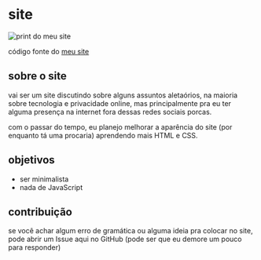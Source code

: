 # site

![print do meu site](https://github.com/Torrenezzi10/site/blob/master/home.png?raw=true)

código fonte do [meu site](https://torrenezzi10.xyz)

## sobre o site

vai ser um site discutindo sobre alguns assuntos aletaórios, na maioria sobre tecnologia e privacidade online, mas principalmente pra eu ter alguma presença na internet fora dessas redes sociais porcas.

com o passar do tempo, eu planejo melhorar a aparência do site (por enquanto tá uma procaria) aprendendo mais HTML e CSS.

## objetivos

- ser minimalista
- nada de JavaScript

## contribuição

se você achar algum erro de gramática ou alguma ideia pra colocar no site, pode abrir um Issue aqui no GitHub (pode ser que eu demore um pouco para responder)
